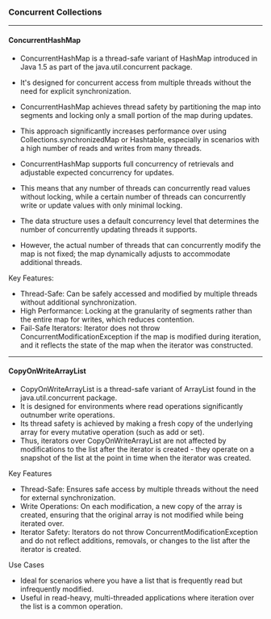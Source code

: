 ### Concurrent Collections

<hr />

#### ConcurrentHashMap

* ConcurrentHashMap is a thread-safe variant of HashMap introduced in Java 1.5 as part of the java.util.concurrent package. 
* It's designed for concurrent access from multiple threads without the need for explicit synchronization. 
* ConcurrentHashMap achieves thread safety by partitioning the map into segments and locking only a small portion of the map during updates. 
* This approach significantly increases performance over using Collections.synchronizedMap or Hashtable, especially in scenarios with a high number of reads and writes from many threads.

* ConcurrentHashMap supports full concurrency of retrievals and adjustable expected concurrency for updates. 
* This means that any number of threads can concurrently read values without locking, while a certain number of threads can concurrently write or update values with only minimal locking. 
* The data structure uses a default concurrency level that determines the number of concurrently updating threads it supports. 
* However, the actual number of threads that can concurrently modify the map is not fixed; the map dynamically adjusts to accommodate additional threads.

Key Features:
* Thread-Safe: Can be safely accessed and modified by multiple threads without additional synchronization.
* High Performance: Locking at the granularity of segments rather than the entire map for writes, which reduces contention.
* Fail-Safe Iterators: Iterator does not throw ConcurrentModificationException if the map is modified during iteration, and it reflects the state of the map when the iterator was constructed.

<hr />

#### CopyOnWriteArrayList

* CopyOnWriteArrayList is a thread-safe variant of ArrayList found in the java.util.concurrent package. 
* It is designed for environments where read operations significantly outnumber write operations. 
* Its thread safety is achieved by making a fresh copy of the underlying array for every mutative operation (such as add or set). 
* Thus, iterators over CopyOnWriteArrayList are not affected by modifications to the list after the iterator is created - they operate on a snapshot of the list at the point in time when the iterator was created.

Key Features

* Thread-Safe: Ensures safe access by multiple threads without the need for external synchronization.
* Write Operations: On each modification, a new copy of the array is created, ensuring that the original array is not modified while being iterated over.
* Iterator Safety: Iterators do not throw ConcurrentModificationException and do not reflect additions, removals, or changes to the list after the iterator is created.

Use Cases

* Ideal for scenarios where you have a list that is frequently read but infrequently modified.
* Useful in read-heavy, multi-threaded applications where iteration over the list is a common operation.
